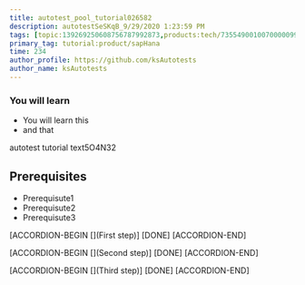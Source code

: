 ```yaml
---
title: autotest_pool_tutorial026582
description: autotestSeSKqB_9/29/2020 1:23:59 PM
tags: [topic:139269250608756787992873,products:tech/73554900100700000996,tutorial:experience/advanced]
primary_tag: tutorial:product/sapHana
time: 234
author_profile: https://github.com/ksAutotests
author_name: ksAutotests
---
```

### You will learn
- You will learn this
- and that

autotest tutorial text5O4N32

## Prerequisites
- Prerequisute1
- Prerequisute2
- Prerequisute3

[ACCORDION-BEGIN [](First step)]
[DONE]
[ACCORDION-END]

[ACCORDION-BEGIN [](Second step)]
[DONE]
[ACCORDION-END]

[ACCORDION-BEGIN [](Third step)]
[DONE]
[ACCORDION-END]

